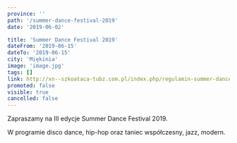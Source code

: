 ```yaml
---
province: ''
path: '/summer-dance-festival-2019'
date: '2019-06-02'

title: 'Summer Dance Festival 2019'
dateFrom: '2019-06-15'
dateTo: '2019-06-15'
city: 'Miękinia'
image: 'image.jpg'
tags: []
link: http://xn--szkoataca-tubz.com.pl/index.php/regulamin-summer-dance-festival-19/
promoted: false
visible: true
cancelled: false
---
```

Zapraszamy na III edycje Summer Dance Festival 2019.

W programie disco dance, hip-hop oraz taniec współczesny, jazz, modern.